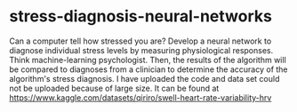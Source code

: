 # stress-diagnosis-neural-networks

Can a computer tell how stressed you are? Develop a neural network to diagnose individual stress levels by measuring physiological responses. Think machine-learning psychologist. Then, the results of the algorithm will be compared to diagnoses from a clinician to determine the accuracy of the algorithm's stress diagnosis.
I have uploaded the code and data set could not be uploaded because of large size. It can be found at https://www.kaggle.com/datasets/qiriro/swell-heart-rate-variability-hrv
